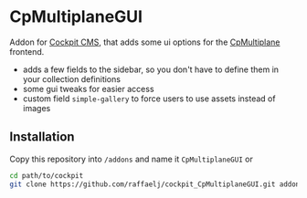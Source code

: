 # CpMultiplaneGUI


Addon for [Cockpit CMS][1], that adds some ui options for the [CpMultiplane][1] frontend.

* adds a few fields to the sidebar, so you don't have to define them in your collection definitions
* some gui tweaks for easier access
* custom field `simple-gallery` to force users to use assets instead of images

## Installation

Copy this repository into `/addons` and name it `CpMultiplaneGUI` or

```bash
cd path/to/cockpit
git clone https://github.com/raffaelj/cockpit_CpMultiplaneGUI.git addons/CpMultiplaneGUI
```

[1]: https://github.com/agentejo/cockpit/
[2]: https://github.com/raffaelj/CpMultiplane
